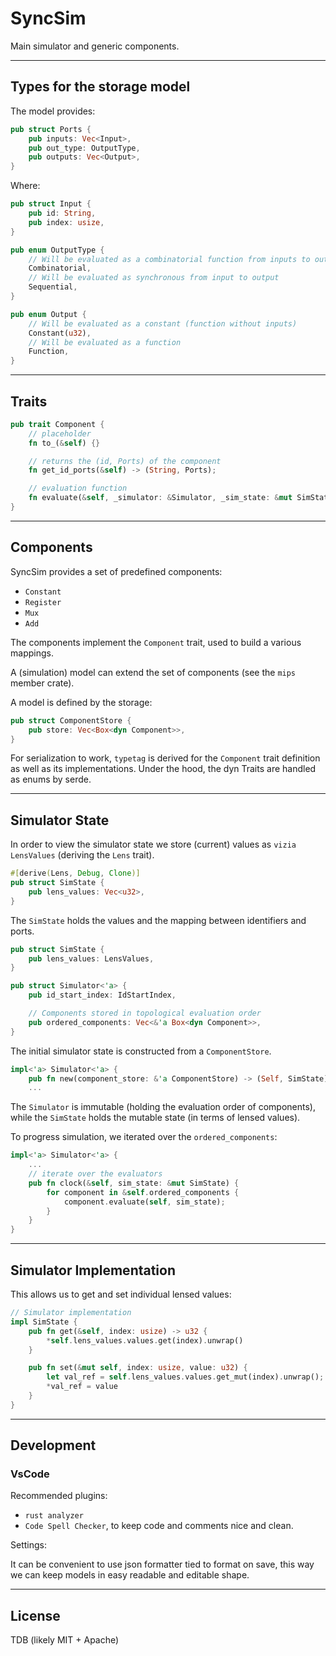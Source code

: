# SyncSim

Main simulator and generic components.

---

## Types for the storage model

The model provides:

```rust
pub struct Ports {
    pub inputs: Vec<Input>,
    pub out_type: OutputType,
    pub outputs: Vec<Output>,
}
```

Where:

```rust
pub struct Input {
    pub id: String,
    pub index: usize,
}

pub enum OutputType {
    // Will be evaluated as a combinatorial function from inputs to outputs
    Combinatorial,
    // Will be evaluated as synchronous from input to output
    Sequential,
}

pub enum Output {
    // Will be evaluated as a constant (function without inputs)
    Constant(u32),
    // Will be evaluated as a function
    Function,
}
```

---

## Traits

```rust
pub trait Component {
    // placeholder
    fn to_(&self) {}

    // returns the (id, Ports) of the component
    fn get_id_ports(&self) -> (String, Ports);

    // evaluation function
    fn evaluate(&self, _simulator: &Simulator, _sim_state: &mut SimState) {}
}
```

---

## Components

SyncSim provides a set of predefined components:

- `Constant`
- `Register`
- `Mux`
- `Add`

The components implement the `Component` trait, used to build a various mappings.

A (simulation) model can extend the set of components (see the `mips` member crate).

A model is defined by the storage:

```rust
pub struct ComponentStore {
    pub store: Vec<Box<dyn Component>>,
}
```

For serialization to work, `typetag` is derived for the `Component` trait definition as well as its implementations. Under the hood, the dyn Traits are handled as enums by serde.

---

## Simulator State

In order to view the simulator state we store (current) values as `vizia` `LensValues` (deriving the `Lens` trait).

```rust
#[derive(Lens, Debug, Clone)]
pub struct SimState {
    pub lens_values: Vec<u32>,
}
```

The `SimState` holds the values and the mapping between identifiers and ports.

```rust
pub struct SimState {
    pub lens_values: LensValues,
}

pub struct Simulator<'a> {
    pub id_start_index: IdStartIndex,

    // Components stored in topological evaluation order
    pub ordered_components: Vec<&'a Box<dyn Component>>,
}
```

The initial simulator state is constructed from a `ComponentStore`.

```rust
impl<'a> Simulator<'a> {
    pub fn new(component_store: &'a ComponentStore) -> (Self, SimState) 
    ...

```

The `Simulator` is immutable (holding the evaluation order of components), while the `SimState` holds the mutable state (in terms of lensed values).

To progress simulation, we iterated over the `ordered_components`:

```rust
impl<'a> Simulator<'a> {
    ...
    // iterate over the evaluators
    pub fn clock(&self, sim_state: &mut SimState) {
        for component in &self.ordered_components {
            component.evaluate(self, sim_state);
        }
    }
}
```


---

## Simulator Implementation

This allows us to get and set individual lensed values:

```rust
// Simulator implementation
impl SimState {
    pub fn get(&self, index: usize) -> u32 {
        *self.lens_values.values.get(index).unwrap()
    }

    pub fn set(&mut self, index: usize, value: u32) {
        let val_ref = self.lens_values.values.get_mut(index).unwrap();
        *val_ref = value
    }
}
```

---

## Development

### VsCode

Recommended plugins:

- `rust analyzer`
- `Code Spell Checker`, to keep code and comments nice and clean.

Settings:

It can be convenient to use json formatter tied to format on save, this way we can keep models in easy readable and editable shape.

---

## License

TDB (likely MIT + Apache)




